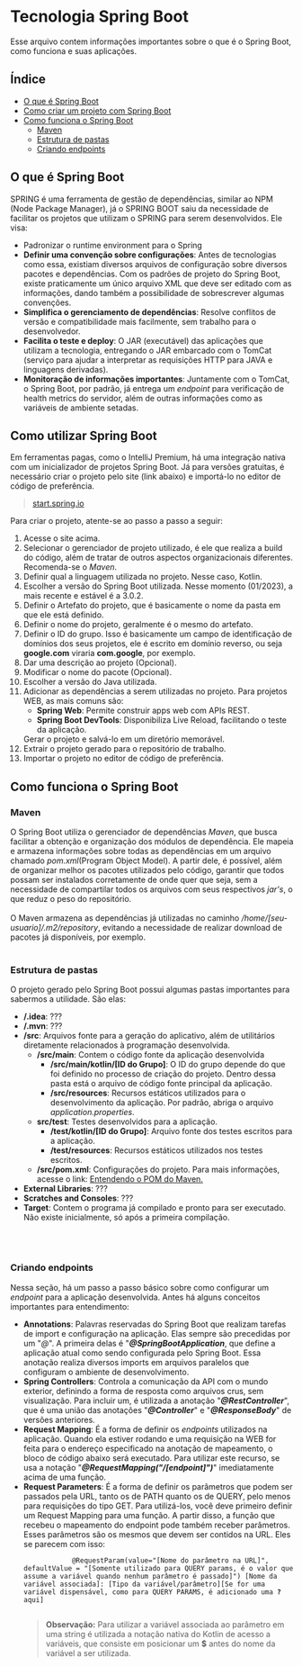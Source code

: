 # Tecnologia Spring Boot
Esse arquivo contem informações importantes sobre o que é o Spring Boot, como funciona e suas aplicações.  

<h2>Índice</h2>
<ul>
    <li><a href="#what-is">O que é Spring Boot</a></li>
    <li><a href="#how-to">Como criar um projeto com Spring Boot</a></li>
    <li>
        <a href="#how-does-it-works">Como funciona o Spring Boot</a>
        <ul>
            <li>
                <a href="#maven">Maven</a>
            </li>
            <li>
                <a href="#folders-structure">Estrutura de pastas</a>
            </li>
            <li>
                <a href="#endpoints">Criando endpoints</a>
            </li>
        </ul>
    </li>
</ul>

<h2 id="what-is">O que é Spring Boot</h2>
SPRING é uma ferramenta de gestão de dependências, similar ao NPM (Node Package Manager), já o SPRING BOOT saiu da necessidade de facilitar os projetos que utilizam o SPRING para serem desenvolvidos. Ele visa:
<ul>
    <li>
        Padronizar o runtime environment para o Spring
    </li>
    <li>
        <b>Definir uma convenção sobre configurações</b>: Antes de tecnologias como essa, existiam diversos arquivos de configuração sobre diversos pacotes e dependências. Com os padrões de projeto do Spring Boot, existe praticamente um único arquivo XML que deve ser editado com as informações, dando também a possibilidade de sobrescrever algumas convenções.
    </li>
    <li>
        <b>Simplifica o gerenciamento de dependências</b>: Resolve conflitos de versão e compatibilidade mais facilmente, sem trabalho para o desenvolvedor.
    </li>
    <li>
        <b>Facilita o teste e deploy</b>: O JAR (executável) das aplicações que utilizam a tecnologia, entregando o JAR embarcado com o TomCat (serviço para ajudar a interpretar as requisições HTTP para JAVA e linguagens derivadas).
    </li>
    <li>
        <b>Monitoração de informações importantes</b>: Juntamente com o TomCat, o Spring Boot, por padrão, já entrega um <i>endpoint</i> para verificação de health metrics do servidor, além de outras informações como as variáveis de ambiente setadas.
    </li>
</ul>

<h2 id="how-to">Como utilizar Spring Boot</h2>
Em ferramentas pagas, como o IntelliJ Premium, há uma integração nativa com um inicializador de projetos Spring Boot. Já para versões gratuitas, é necessário criar o projeto pelo site (link abaixo) e importá-lo no editor de código de preferência.
<blockquote>
    <a href="https://start.spring.io/">start.spring.io</a>
</blockquote>
Para criar o projeto, atente-se ao passo a passo a seguir:
<ol>
    <li>
        Acesse o site acima.
    </li>
    <li>
        Selecionar o gerenciador de projeto utilizado, é ele que realiza a build do código, além de tratar de outros aspectos organizacionais diferentes. Recomenda-se o <i>Maven</i>.
    </li>
    <li>
        Definir qual a linguagem utilizada no projeto. Nesse caso, Kotlin.
    </li>
    <li>
        Escolher a versão do Spring Boot utilizada. Nesse momento (01/2023), a mais recente e estável é a 3.0.2.
    </li>
    <li>
        Definir o Artefato do projeto, que é basicamente o nome da pasta em que ele está definido.
    </li>
    <li>
        Definir o nome do projeto, geralmente é o mesmo do artefato.
    </li>
    <li>
        Definir o ID do grupo. Isso é basicamente um campo de identificação de domínios dos seus projetos, ele é escrito em domínio reverso, ou seja <b>google.com</b> viraria <b>com.google</b>, por exemplo.
    </li>
    <li>
        Dar uma descrição ao projeto (Opcional).
    </li>
    <li>
        Modificar o nome do pacote (Opcional).
    </li>
    <li>
        Escolher a versão do Java utilizada.
    </li>
    <li>
        Adicionar as dependências a serem utilizadas no projeto. Para projetos WEB, as mais comuns são:
        <ul>
            <li>
                <b>Spring Web</b>: Permite construir apps web com APIs REST.
            </li>
            <li>
                <b>Spring Boot DevTools</b>: Disponibiliza Live Reload, facilitando o teste da aplicação.
            </li>
        </ul>
    </li>
        Gerar o projeto e salvá-lo em um diretório memorável.
    </li>
    <li>
        Extrair o projeto gerado para o repositório de trabalho.
    </li>
    <li>
        Importar o projeto no editor de código de preferência.
    </li>
</ol>

<h2 id="how-does-it-works">Como funciona o Spring Boot</h2>
<h3 id="maven">Maven</h3>
O Spring Boot utiliza o gerenciador de dependências <i>Maven</i>, que busca facilitar a obtenção e organização dos módulos de dependência. Ele mapeia e armazena informações sobre todas as dependências em um arquivo chamado <i>pom.xml</i>(Program Object Model). A partir dele, é possível, além de organizar melhor os pacotes utilizados pelo código, garantir que todos possam ser instalados corretamente de onde quer que seja, sem a necessidade de compartilar todos os arquivos com seus respectivos <i>jar's</i>, o que reduz o peso do repositório.  
<br><br>
O Maven armazena as dependências já utilizadas no caminho <i>/home/[seu-usuario]/.m2/repository</i>, evitando a necessidade de realizar download de pacotes já disponíveis, por exemplo.
<br><br>
<h3 id="folders-structure">Estrutura de pastas</h3>
O projeto gerado pelo Spring Boot possui algumas pastas importantes para sabermos a utilidade. São elas:
<ul>
    <li>
        <b>/.idea</b>: ???
    </li>
    <li>
        <b>/.mvn</b>: ???
    </li>
    <li>
        <b>/src</b>: Arquivos fonte para a geração do aplicativo, além de utilitários diretamente relacionados à programação desenvolvida.
        <ul>
            <li>
                <b>/src/main</b>: Contem o código fonte da aplicação desenvolvida
                <ul>
                    <li>
                        <b>/src/main/kotlin/[ID do Grupo]</b>: O ID do grupo depende do que foi definido no processo de criação do projeto. Dentro dessa pasta está o arquivo de código fonte principal da aplicação.
                    </li>
                    <li>
                        <b>/src/resources</b>: Recursos estáticos utilizados para o desenvolvimento da aplicação. Por padrão, abriga o arquivo <i>application.properties</i>.
                    </li>
                </ul>
            </li>
            <li>
                <b>src/test</b>: Testes desenvolvidos para a aplicação.
                <ul>
                    <li>
                        <b>/test/kotlin/[ID do Grupo]</b>: Arquivo fonte dos testes escritos para a aplicação.
                    </li>
                    <li>
                        <b>/test/resources</b>: Recursos estáticos utilizados nos testes escritos.
                    </li>
                </ul>
            </li>
            <li>
                <b>/src/pom.xml</b>: Configurações do projeto. Para mais informações, acesse o link: <a href="https://www.erudio.com.br/blog/entendendo-o-pom-do-maven/">Entendendo o POM do Maven.</a>
            </li>
        </ul>
    </li>
    <li>
        <b>External Libraries</b>: ???
    </li>
    <li>
        <b>Scratches and Consoles</b>: ???
    </li>
    <li>
        <b>Target</b>: Contem o programa já compilado e pronto para ser executado. Não existe inicialmente, só após a primeira compilação.
    </li>
</ul>
<br><br>
<h3 id="endpoints">Criando endpoints</h3>
Nessa seção, há um passo a passo básico sobre como configurar um <i>endpoint</i> para a aplicação desenvolvida. Antes há alguns conceitos importantes para entendimento:
<ul>
    <li>
        <b>Annotations</b>: Palavras reservadas do Spring Boot que realizam tarefas de import e configuração na aplicação. Elas sempre são precedidas por um "<i>@</i>". A primeira delas é "<b><i>@SpringBootApplication</i></b>, que define a aplicação atual como sendo configurada pelo Spring Boot. Essa anotação realiza diversos imports em arquivos paralelos que configuram o ambiente de desenvolvimento.
    </li>
    <li>
        <b>Spring Controllers</b>: Controla a comunicação da API com o mundo exterior, definindo a forma de resposta como arquivos crus, sem visualização. Para incluir um, é utilizada a anotação "<b><i>@RestController</i></b>", que é uma união das anotações "<b><i>@Controller</i></b>" e "<b><i>@ResponseBody</i></b>" de versões anteriores.
    </li>
    <li>
        <b>Request Mapping</b>: É a forma de definir os <i>endpoints</i> utilizados na aplicação. Quando ela estiver rodando e uma requisição na WEB for feita para o endereço especificado na anotação de mapeamento, o bloco de código abaixo será executado. Para utilizar este recurso, se usa a notação "<b><i>@RequestMapping("/[endpoint]")</i></b>" imediatamente acima de uma função.
    </li>
    <li>
        <b>Request Parameters</b>: É a forma de definir os parâmetros que podem ser passados pela URL, tanto os de PATH quanto os de QUERY, pelo menos para requisições do tipo GET. Para utilizá-los, você deve primeiro definir um Request Mapping para uma função. A partir disso, a função que recebeu o mapeamento do endpoint pode também receber parâmetros. Esses parâmetros são os mesmos que devem ser contidos na URL. Eles se parecem com isso:
        <br>
        <code>
            @RequestParam(value="[Nome do parâmetro na URL]", defaultValue = "[Somente utilizado para QUERY params, é o valor que assume a variável quando nenhum parâmetro é passado]") [Nome da variável associada]: [Tipo da variável/parâmetro][Se for uma variável dispensável, como para QUERY PARAMS, é adicionado uma <b>?</b> aqui]
        </code>
        <br>
        <blockquote>
            <b>Observação:</b> Para utilizar a variável associada ao parâmetro em uma string é utilizada a notação nativa do Kotlin de acesso a variáveis, que consiste em posicionar um <b>$</b> antes do nome da variável a ser utilizada.
        </blockquote>
    </li>
</ul>
